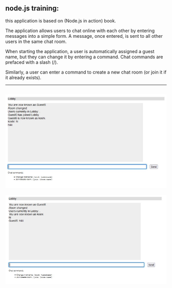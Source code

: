 node.js training:
--------------------

this application is based on (Node.js in action) book. 

The application allows users to chat online with each other by entering messages into a simple form. A message, once entered, is sent to all other users in the same chat room.

When starting the application, a user is automatically assigned a guest name, but they can change it by entering a command. Chat commands are prefaced with a slash (/).

Similarly, a user can enter a command to create a new chat room (or join it if it already exists).

----------------------
![](img/ex1.JPG)
----------------------
![](img/ex2.JPG)
